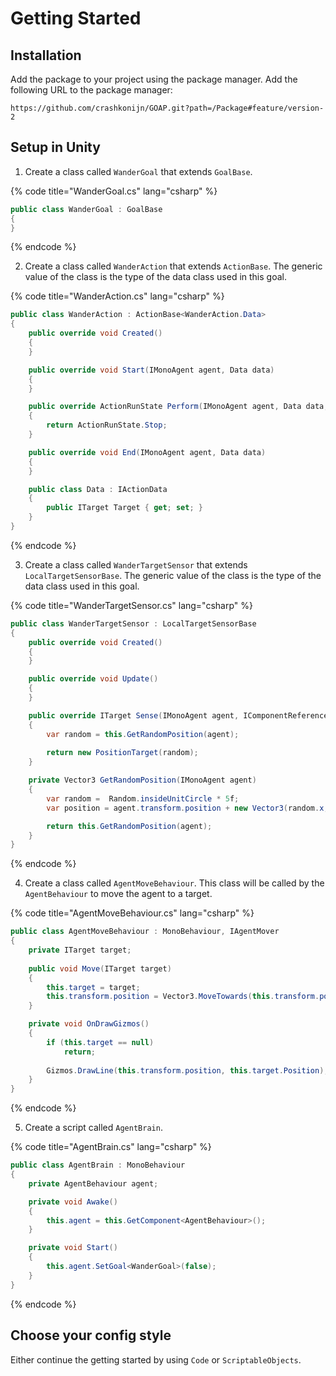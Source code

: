 # Getting Started

## Installation
Add the package to your project using the package manager. Add the following URL to the package manager:
```
https://github.com/crashkonijn/GOAP.git?path=/Package#feature/version-2
```

## Setup in Unity

1. Create a class called `WanderGoal` that extends `GoalBase`.

{% code title="WanderGoal.cs" lang="csharp" %}
```csharp
public class WanderGoal : GoalBase
{
}
```
{% endcode %}

2. Create a class called `WanderAction` that extends `ActionBase`. The generic value of the class is the type of the data class used in this goal.

{% code title="WanderAction.cs" lang="csharp" %}
```csharp
public class WanderAction : ActionBase<WanderAction.Data>
{
    public override void Created()
    {
    }

    public override void Start(IMonoAgent agent, Data data)
    {
    }

    public override ActionRunState Perform(IMonoAgent agent, Data data, ActionContext context)
    {
        return ActionRunState.Stop;
    }

    public override void End(IMonoAgent agent, Data data)
    {
    }

    public class Data : IActionData
    {
        public ITarget Target { get; set; }
    }
}
```
{% endcode %}

3. Create a class called `WanderTargetSensor` that extends `LocalTargetSensorBase`. The generic value of the class is the type of the data class used in this goal.

{% code title="WanderTargetSensor.cs" lang="csharp" %}
```csharp
public class WanderTargetSensor : LocalTargetSensorBase
{
    public override void Created()
    {
    }

    public override void Update()
    {
    }

    public override ITarget Sense(IMonoAgent agent, IComponentReference references)
    {
        var random = this.GetRandomPosition(agent);
        
        return new PositionTarget(random);
    }

    private Vector3 GetRandomPosition(IMonoAgent agent)
    {
        var random =  Random.insideUnitCircle * 5f;
        var position = agent.transform.position + new Vector3(random.x, 0f, random.y);

        return this.GetRandomPosition(agent);
    }
}
```
{% endcode %}

4. Create a class called `AgentMoveBehaviour`. This class will be called by the `AgentBehaviour` to move the agent to a target.

{% code title="AgentMoveBehaviour.cs" lang="csharp" %}
```csharp
public class AgentMoveBehaviour : MonoBehaviour, IAgentMover
{
    private ITarget target;
    
    public void Move(ITarget target)
    {
        this.target = target;
        this.transform.position = Vector3.MoveTowards(this.transform.position, new Vector3(this.target.Position.x, this.transform.position.y, this.target.Position.z), Time.deltaTime);
    }

    private void OnDrawGizmos()
    {
        if (this.target == null)
            return;
        
        Gizmos.DrawLine(this.transform.position, this.target.Position);
    }
}
```
{% endcode %}

5. Create a script called `AgentBrain`.

{% code title="AgentBrain.cs" lang="csharp" %}
```csharp
public class AgentBrain : MonoBehaviour
{
    private AgentBehaviour agent;

    private void Awake()
    {
        this.agent = this.GetComponent<AgentBehaviour>();
    }

    private void Start()
    {
        this.agent.SetGoal<WanderGoal>(false);
    }
}
```
{% endcode %}

## Choose your config style
Either continue the getting started by using `Code` or `ScriptableObjects`.
